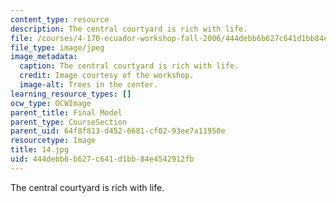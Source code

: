 ```yaml
---
content_type: resource
description: The central courtyard is rich with life.
file: /courses/4-170-ecuador-workshop-fall-2006/444debb6b627c641d1bb84e4542912fb_14.jpg
file_type: image/jpeg
image_metadata:
  caption: The central courtyard is rich with life.
  credit: Image courtesy of the workshop.
  image-alt: Trees in the center.
learning_resource_types: []
ocw_type: OCWImage
parent_title: Final Model
parent_type: CourseSection
parent_uid: 64f8f813-d452-6681-cf02-93ee7a11950e
resourcetype: Image
title: 14.jpg
uid: 444debb6-b627-c641-d1bb-84e4542912fb
---
```

The central courtyard is rich with life.

